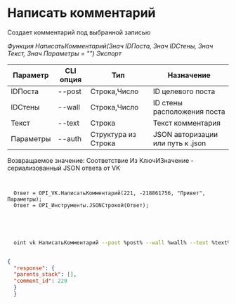 ﻿---
sidebar_position: 4
---

# Написать комментарий
 Создает комментарий под выбранной записью


*Функция НаписатьКомментарий(Знач IDПоста, Знач IDСтены, Знач Текст, Знач Параметры = "") Экспорт*

  | Параметр | CLI опция | Тип | Назначение |
  |-|-|-|-|
  | IDПоста | --post | Строка,Число | ID целевого поста |
  | IDСтены | --wall | Строка,Число | ID стены расположения поста |
  | Текст | --text | Строка | Текст комментария |
  | Параметры | --auth | Структура из Строка | JSON авторизации или путь к .json |

  
  Возвращаемое значение:   Соответствие Из КлючИЗначение - сериализованный JSON ответа от VK

```bsl title="Пример кода"
	
  
  Ответ = OPI_VK.НаписатьКомментарий(221, -218861756, "Привет", Параметры);
  Ответ = OPI_Инструменты.JSONСтрокой(Ответ);
  

	
```

```sh title="Пример команды CLI"
    
  oint vk НаписатьКомментарий --post %post% --wall %wall% --text %text% --auth %auth%


```


```json title="Результат"

{
  "response": {
  "parents_stack": [],
  "comment_id": 229
  }
  }

```
